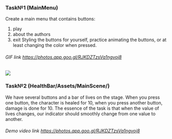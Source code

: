 ### Task№1 (MainMenu)
Create a main menu that contains buttons:
1) play
2) about the authors
3) exit
Styling the buttons for yourself, practice animating the buttons, or at least changing the color when pressed.

###### GIF link https://photos.app.goo.gl/RJKDZTzsVa1ngvoj8

![](ezgif.com-gif-maker.gif)

### Task№2 (HealthBar/Assets/MainScene/)

We have several buttons and a bar of lives on the stage. When you press one button, the character is healed for 10, when you press another button, damage is done for 10.
The essence of the task is that when the value of lives changes, our indicator should smoothly change from one value to another.

###### Demo video link https://photos.app.goo.gl/RJKDZTzsVa1ngvoj8 
